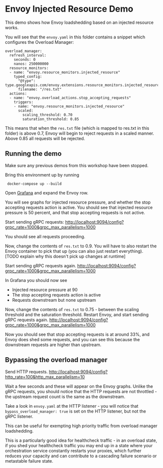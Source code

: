 # Envoy Injected Resource Demo

This demo shows how Envoy loadshedding based on an injected resource works.

You will see that the `envoy.yaml` in this folder contains a snippet which configures the Overload Manager:

```
overload_manager:
  refresh_interval:
    seconds: 0
    nanos: 250000000
  resource_monitors:
  - name: "envoy.resource_monitors.injected_resource"
    typed_config:
      "@type": type.googleapis.com/envoy.extensions.resource_monitors.injected_resource.v3.InjectedResourceConfig
      filename: "/res.txt"
  actions:
  - name: "envoy.overload_actions.stop_accepting_requests"
    triggers:
    - name: "envoy.resource_monitors.injected_resource"
      scaled:
        scaling_threshold: 0.70
        saturation_threshold: 0.85
```

This means that when the `res.txt` file (which is mapped to res.txt in this folder) is above 0.7, Envoy will
begin to reject requests in a scaled manner. Above 0.85 all requests will be rejected.

## Running the demo

Make sure any previous demos from this workshop have been stopped.

Bring this environment up by running 
```
 docker-compose up --build
```

Open [Grafana](http://localhost:3000/d/workshop/load-management-workshop?orgId=1&refresh=5s) and expand the Envoy row.

You will see graphs for injected resource pressure, and whether the stop accepting requests action is active.
You should see that injected resource pressure is 50 percent, and that stop accepting requests is not active.

Start sending gRPC requests:
[http://localhost:9094/config?grpc_rate=1000&grpc_max_parallelism=1000](http://localhost:9094/config?grpc_rate=1000&grpc_max_parallelism=1000)

You should see all requests proceeding.

Now, change the contents of `res.txt` to 0.9.
You will have to also restart the Envoy container to pick that up (you can also just restart everything).
[TODO explain why this doesn't pick up changes at runtime]

Start sending gRPC requests again.
[http://localhost:9094/config?grpc_rate=1000&grpc_max_parallelism=1000](http://localhost:9094/config?grpc_rate=1000&grpc_max_parallelism=1000)

In Grafana you should now see 
 * Injected resource pressure at 90
 * The stop accepting requests action is active
 * Requests downstream but none upstream

Now, change the contents of `res.txt` to 0.75 - between the scaling threshold and the saturation threshold.
Restart Envoy, and start sending gRPC requests again.
[http://localhost:9094/config?grpc_rate=1000&grpc_max_parallelism=1000](http://localhost:9094/config?grpc_rate=1000&grpc_max_parallelism=1000)

Now you should see that stop accepting requests is at around 33%, and Envoy does shed some requests, and you can see this because the downstream requests are higher than upstream.

## Bypassing the overload manager

Send HTTP requests.
[http://localhost:9094/config?http_rate=100&http_max_parallelism=10](http://localhost:9094/config?http_rate=100&http_max_parallelism=10])

Wait a few seconds and these will appear on the Envoy graphs.
Unlike the gRPC requests, you should notice that the HTTP requests are not throttled - the upstream request count is the same as the downstream.

Take a look in `envoy.yaml` at the HTTP listener - you will notice that `bypass_overload_manager: true` is set on 
the HTTP listener, but not the gRPC listener.

This can be useful for exempting high priority traffic from overload manager loadshedding.

This is a particularly good idea for healthcheck traffic - in an overload state, if you shed your healthcheck 
traffic you may end up in a state where your orchestration service constantly restarts your proxies, which
further reduces your capacity and can contribute to a cascading failure scenario or metastable failure state.